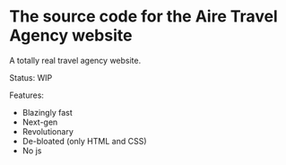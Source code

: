 # The source code for the Aire Travel Agency website

A totally real travel agency website.

Status: WIP

Features:
- Blazingly fast
- Next-gen
- Revolutionary
- De-bloated (only HTML and CSS)
- No js